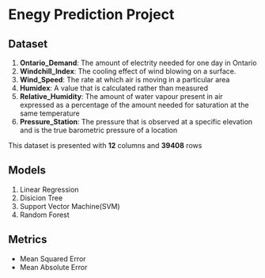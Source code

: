 # Enegy Prediction Project

## Dataset
1. **Ontario_Demand**: The amount of electrity needed for one day in Ontario
2. **Windchill_Index**: The cooling effect of wind blowing on a surface.
3. **Wind_Speed**: The rate at which air is moving in a particular area
4. **Humidex**: A value that is calculated rather than measured
5. **Relative_Humidity**: The amount of water vapour present in air expressed as a percentage of the amount needed for saturation at the same temperature
6. **Pressure_Station**: The pressure that is observed at a specific elevation and is the true barometric pressure of a location

This dataset is presented with **12** columns and **39408** rows


## Models
1. Linear Regression
2. Disicion Tree
3. Support Vector Machine(SVM)
4. Random Forest 

## Metrics
* Mean Squared Error
* Mean Absolute Error













